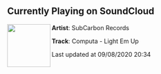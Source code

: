 ## Currently Playing on SoundCloud

[<img align="left" width="100" src="https://i1.sndcdn.com/artworks-cradFRXZitCs8Xuc-bKHynQ-t50x50.jpg">](https://soundcloud.com/subcarbon/computa-light-em-up)

**Artist**: SubCarbon Records 

**Track**: Computa - Light Em Up

Last updated at 09/08/2020 20:34
